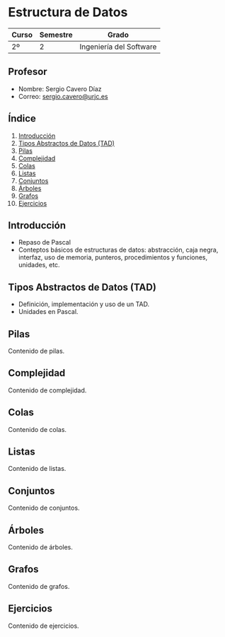 # Estructura de Datos

| Curso | Semestre | Grado |
|-------|----------|-------|
| 2º  |   2      | Ingeniería del Software |


## Profesor
- Nombre: Sergio Cavero Díaz
- Correo: sergio.cavero@urjc.es


## Índice

1. [Introducción](#introducción)
2. [Tipos Abstractos de Datos (TAD)](#tad)
3. [Pilas](#pilas)
4. [Complejidad](#complejidad)
5. [Colas](#colas)
6. [Listas](#listas)
7. [Conjuntos](#conjuntos)
8. [Árboles](#árboles)
9. [Grafos](#grafos)
10. [Ejercicios](#ejercicios)

## Introducción
- Repaso de Pascal
- Conteptos básicos de estructuras de datos: abstracción, caja negra, interfaz, uso de memoria, punteros, procedimientos y funciones, unidades, etc. 

## Tipos Abstractos de Datos (TAD)
- Definición, implementación y uso de un TAD.
- Unidades en Pascal.

## Pilas
Contenido de pilas.

## Complejidad
Contenido de complejidad.

## Colas
Contenido de colas.

## Listas
Contenido de listas.

## Conjuntos
Contenido de conjuntos.

## Árboles
Contenido de árboles.

## Grafos
Contenido de grafos.

## Ejercicios
Contenido de ejercicios.
